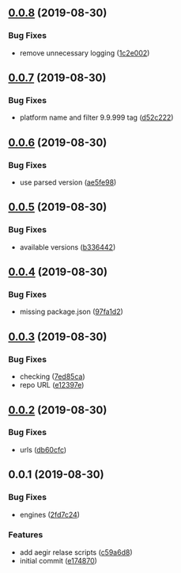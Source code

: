 <a name="0.0.8"></a>
## [0.0.8](https://github.com/alanshaw/npm-go-filecoin-dep/compare/v0.0.7...v0.0.8) (2019-08-30)


### Bug Fixes

* remove unnecessary logging ([1c2e002](https://github.com/alanshaw/npm-go-filecoin-dep/commit/1c2e002))



<a name="0.0.7"></a>
## [0.0.7](https://github.com/alanshaw/npm-go-filecoin-dep/compare/v0.0.6...v0.0.7) (2019-08-30)


### Bug Fixes

* platform name and filter 9.9.999 tag ([d52c222](https://github.com/alanshaw/npm-go-filecoin-dep/commit/d52c222))



<a name="0.0.6"></a>
## [0.0.6](https://github.com/alanshaw/npm-go-filecoin-dep/compare/v0.0.5...v0.0.6) (2019-08-30)


### Bug Fixes

* use parsed version ([ae5fe98](https://github.com/alanshaw/npm-go-filecoin-dep/commit/ae5fe98))



<a name="0.0.5"></a>
## [0.0.5](https://github.com/alanshaw/npm-go-filecoin-dep/compare/v0.0.4...v0.0.5) (2019-08-30)


### Bug Fixes

* available versions ([b336442](https://github.com/alanshaw/npm-go-filecoin-dep/commit/b336442))



<a name="0.0.4"></a>
## [0.0.4](https://github.com/alanshaw/npm-go-filecoin-dep/compare/v0.0.3...v0.0.4) (2019-08-30)


### Bug Fixes

* missing package.json ([97fa1d2](https://github.com/alanshaw/npm-go-filecoin-dep/commit/97fa1d2))



<a name="0.0.3"></a>
## [0.0.3](https://github.com/alanshaw/npm-go-filecoin-dep/compare/v0.0.2...v0.0.3) (2019-08-30)


### Bug Fixes

* checking ([7ed85ca](https://github.com/alanshaw/npm-go-filecoin-dep/commit/7ed85ca))
* repo URL ([e12397e](https://github.com/alanshaw/npm-go-filecoin-dep/commit/e12397e))



<a name="0.0.2"></a>
## [0.0.2](https://github.com/alanshaw/npm-go-filecoin-dep/compare/v0.0.1...v0.0.2) (2019-08-30)


### Bug Fixes

* urls ([db60cfc](https://github.com/alanshaw/npm-go-filecoin-dep/commit/db60cfc))



<a name="0.0.1"></a>
## 0.0.1 (2019-08-30)


### Bug Fixes

* engines ([2fd7c24](https://github.com/alanshaw/npm-go-filecoin-dep/commit/2fd7c24))


### Features

* add aegir relase scripts ([c59a6d8](https://github.com/alanshaw/npm-go-filecoin-dep/commit/c59a6d8))
* initial commit ([e174870](https://github.com/alanshaw/npm-go-filecoin-dep/commit/e174870))



